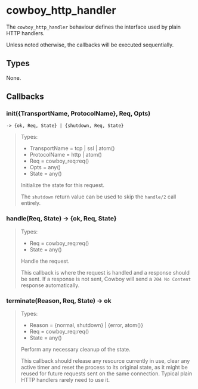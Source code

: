 cowboy_http_handler
===================

The `cowboy_http_handler` behaviour defines the interface used
by plain HTTP handlers.

Unless noted otherwise, the callbacks will be executed sequentially.

Types
-----

None.

Callbacks
---------

### init({TransportName, ProtocolName}, Req, Opts)
	-> {ok, Req, State} | {shutdown, Req, State}

> Types:
>  *  TransportName = tcp | ssl | atom()
>  *  ProtocolName = http | atom()
>  *  Req = cowboy_req:req()
>  *  Opts = any()
>  *  State = any()
>
> Initialize the state for this request.
>
> The `shutdown` return value can be used to skip the `handle/2`
> call entirely.

### handle(Req, State) -> {ok, Req, State}

> Types:
>  *  Req = cowboy_req:req()
>  *  State = any()
>
> Handle the request.
>
> This callback is where the request is handled and a response
> should be sent. If a response is not sent, Cowboy will send
> a `204 No Content` response automatically.

### terminate(Reason, Req, State) -> ok

> Types:
>  *  Reason = {normal, shutdown} | {error, atom()}
>  *  Req = cowboy_req:req()
>  *  State = any()
>
> Perform any necessary cleanup of the state.
>
> This callback should release any resource currently in use,
> clear any active timer and reset the process to its original
> state, as it might be reused for future requests sent on the
> same connection. Typical plain HTTP handlers rarely need to
> use it.
